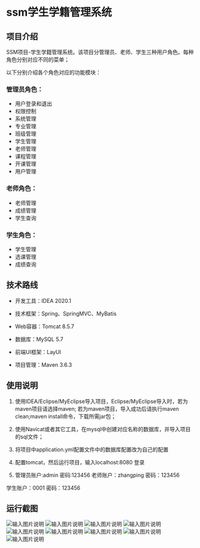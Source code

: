 # ssm学生学籍管理系统

## 项目介绍
SSM项目-学生学籍管理系统。该项目分管理员、老师、学生三种用户角色。每种角色分别对应不同的菜单；

以下分别介绍各个角色对应的功能模块：

### 管理员角色：
- 用户登录和退出
- 权限控制
- 系统管理
- 专业管理
- 班级管理
- 学生管理
- 老师管理
- 课程管理
- 开课管理
- 用户管理
### 老师角色：
- 老师管理
- 成绩管理
- 学生查询
### 学生角色：
- 学生管理
- 选课管理
- 成绩查询

## 技术路线
- 开发工具：IDEA 2020.1

- 技术框架：Spring、SpringMVC、MyBatis
- Web容器：Tomcat 8.5.7
- 数据库：MySQL 5.7
- 前端UI框架：LayUI

- 项目管理：Maven 3.6.3

## 使用说明
1. 使用IDEA/Eclipse/MyEclipse导入项目，Eclipse/MyEclipse导入时，若为maven项目请选择maven;
若为maven项目，导入成功后请执行maven clean;maven install命令，下载所需jar包；

2. 使用Navicat或者其它工具，在mysql中创建对应名称的数据库，并导入项目的sql文件；
3. 将项目中application.yml配置文件中的数据库配置改为自己的配置
4. 配置tomcat，然后运行项目，输入localhost:8080 登录
5. 管理员账户:admin  密码:123456
老师账户：zhangping 密码：123456

学生账户：0001      密码：123456

## 运行截图
![输入图片说明](https://images.gitee.com/uploads/images/2021/0816/195614_34b1882f_9582676.jpeg "WechatIMG1665.jpeg")
![输入图片说明](https://images.gitee.com/uploads/images/2021/0816/195625_e0c15aa0_9582676.jpeg "WechatIMG1666.jpeg")
![输入图片说明](https://images.gitee.com/uploads/images/2021/0816/195634_7ac7eee5_9582676.jpeg "WechatIMG1667.jpeg")
![输入图片说明](https://images.gitee.com/uploads/images/2021/0816/195641_3888f7b8_9582676.jpeg "WechatIMG1668.jpeg")
![输入图片说明](https://images.gitee.com/uploads/images/2021/0816/195650_75a45ffc_9582676.jpeg "WechatIMG1669.jpeg")
![输入图片说明](https://images.gitee.com/uploads/images/2021/0816/195703_c86ba7ab_9582676.jpeg "WechatIMG1670.jpeg")
![输入图片说明](https://images.gitee.com/uploads/images/2021/0816/195711_90ebe557_9582676.jpeg "WechatIMG1671.jpeg")
![输入图片说明](https://images.gitee.com/uploads/images/2021/0816/195719_c0dff0c8_9582676.jpeg "WechatIMG1672.jpeg")
![输入图片说明](https://images.gitee.com/uploads/images/2021/0816/195728_de92ae2d_9582676.jpeg "WechatIMG1673.jpeg")
